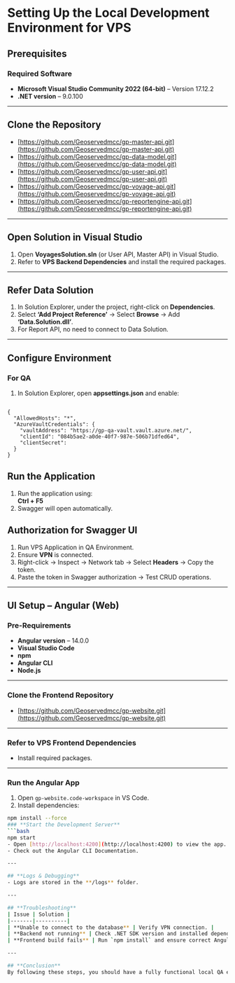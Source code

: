# **Setting Up the Local Development Environment for VPS**

## **Prerequisites**

### **Required Software**
- **Microsoft Visual Studio Community 2022 (64-bit)** – Version 17.12.2  
- **.NET version** – 9.0.100  

---

## **Clone the Repository**
- [https://github.com/Geoservedmcc/gp-master-api.git](https://github.com/Geoservedmcc/gp-master-api.git)  
- [https://github.com/Geoservedmcc/gp-data-model.git](https://github.com/Geoservedmcc/gp-data-model.git)  
- [https://github.com/Geoservedmcc/gp-user-api.git](https://github.com/Geoservedmcc/gp-user-api.git)  
- [https://github.com/Geoservedmcc/gp-voyage-api.git](https://github.com/Geoservedmcc/gp-voyage-api.git)  
- [https://github.com/Geoservedmcc/gp-reportengine-api.git](https://github.com/Geoservedmcc/gp-reportengine-api.git)  

---

## **Open Solution in Visual Studio**
1. Open **VoyagesSolution.sln** (or User API, Master API) in Visual Studio.  
2. Refer to **VPS Backend Dependencies** and install the required packages.  

---

## **Refer Data Solution**
1. In Solution Explorer, under the project, right-click on **Dependencies**.  
2. Select **‘Add Project Reference’** → Select **Browse** → Add **‘Data.Solution.dll’**.  
3. For Report API, no need to connect to Data Solution.  

---

## **Configure Environment**
### **For QA**
1. In Solution Explorer, open **appsettings.json** and enable:
   
```

{
  "AllowedHosts": "*",
  "AzureVaultCredentials": {
    "vaultAddress": "https://gp-qa-vault.vault.azure.net/",
    "clientId": "084b5ae2-a0de-40f7-987e-506b71dfed64",
    "clientSecret": 
  }
}

```

## **Run the Application**
1. Run the application using:  
   **Ctrl + F5**  
2. Swagger will open automatically.  



## **Authorization for Swagger UI**
1. Run VPS Application in QA Environment.  
2. Ensure **VPN** is connected.  
3. Right-click → Inspect → Network tab → Select **Headers** → Copy the token.  
4. Paste the token in Swagger authorization → Test CRUD operations.  

---

## **UI Setup – Angular (Web)**
### **Pre-Requirements**
- **Angular version** – 14.0.0  
- **Visual Studio Code**  
- **npm**  
- **Angular CLI**  
- **Node.js**  

---

### **Clone the Frontend Repository**
- [https://github.com/Geoservedmcc/gp-website.git](https://github.com/Geoservedmcc/gp-website.git)  

---

### **Refer to VPS Frontend Dependencies**
- Install required packages.  

---

### **Run the Angular App**
1. Open `gp-website.code-workspace` in VS Code.  
2. Install dependencies:  
```bash
npm install --force
### **Start the Development Server**
```bash
npm start
- Open [http://localhost:4200](http://localhost:4200) to view the app.  
- Check out the Angular CLI Documentation.  

---

## **Logs & Debugging**
- Logs are stored in the **/logs** folder.  

---

## **Troubleshooting**
| Issue | Solution |
|-------|----------|
| **Unable to connect to the database** | Verify VPN connection. |
| **Backend not running** | Check .NET SDK version and installed dependencies. |
| **Frontend build fails** | Run `npm install` and ensure correct Angular CLI version. |

---

## **Conclusion**
By following these steps, you should have a fully functional local QA environment for VPS.  
